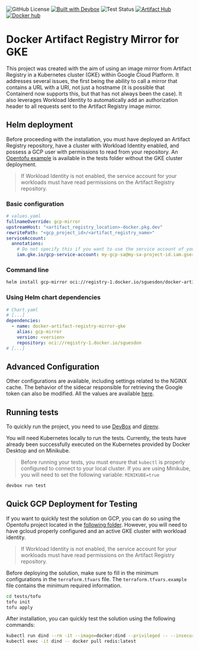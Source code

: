 ![GitHub License](https://img.shields.io/github/license/sguesdon/docker-artifact-registry-mirror-gke)
[![Built with Devbox](https://www.jetify.com/img/devbox/shield_galaxy.svg)](https://www.jetify.com/devbox/docs/contributor-quickstart/)
![Test Status](https://github.com/sguesdon/docker-artifact-registry-mirror-gke/actions/workflows/tests.yaml/badge.svg?branch=main)
[![Artifact Hub](https://img.shields.io/endpoint?url=https://artifacthub.io/badge/repository/docker-artifact-registry-mirror-gke)](https://artifacthub.io/packages/helm/docker-artifact-registry-mirror-gke/docker-artifact-registry-mirror-gke)
[![Docker hub](https://img.shields.io/docker/v/sguesdon/docker-artifact-registry-mirror-gke?logo=docker&label=Docker%20hub)](https://hub.docker.com/r/sguesdon/docker-artifact-registry-mirror-gke/builds)

# Docker Artifact Registry Mirror for GKE

This project was created with the aim of using an image mirror from Artifact Registry in a Kubernetes cluster (GKE) within Google Cloud Platform. It addresses several issues, the first being the ability to call a mirror that contains a URL with a URI, not just a hostname (it is possible that Containerd now supports this, but that has not always been the case). It also leverages Workload Identity to automatically add an authorization header to all requests sent to the Artifact Registry image mirror.

## Helm deployment

Before proceeding with the installation, you must have deployed an Artifact Registry repository, have a cluster with Workload Identity enabled, and possess a GCP user with permissions to read from your repository. An [Opentofu example](tests/tofu) is available in the tests folder without the GKE cluster deployment.

> If Workload Identity is not enabled, the service account for your workloads must have read permissions on the Artifact Registry repository.

### Basic configuration

```yaml
# values.yaml
fullnameOverride: gcp-mirror
upstreamHost: "<artifact_registry_location>-docker.pkg.dev"
rewritePath: "<gcp_project_id>/<artifact_registry_name>"
serviceAccount:
  annotations:
    # Do not specify this if you want to use the service account of your nodes.
    iam.gke.io/gcp-service-account: my-gcp-sa@my-sa-project-id.iam.gserviceaccount.com
```

### Command line

```sh
helm install gcp-mirror oci://registry-1.docker.io/sguesdon/docker-artifact-registry-mirror-gke --version <version>
```

### Using Helm chart dependencies

```yaml
# Chart.yaml
# [...]
dependencies:
  - name: docker-artifact-registry-mirror-gke
    alias: gcp-mirror
    version: <version>
    repository: oci://registry-1.docker.io/sguesdon
# [...]
```

## Advanced Configuration

Other configurations are available, including settings related to the NGINX cache. The behavior of the sidecar responsible for retrieving the Google token can also be modified. All the values are available [here](src/helm-chart/values.yaml).

## Running tests

To quickly run the project, you need to use [DevBox](https://www.jetify.com/docs/devbox/installing_devbox/) and [direnv](https://www.jetify.com/docs/devbox/ide_configuration/direnv/).

You will need Kubernetes locally to run the tests. Currently, the tests have already been successfully executed on the Kubernetes provided by Docker Desktop and on Minikube.

> Before running your tests, you must ensure that `kubectl` is properly configured to connect to your local cluster.
> If you are using Minikube, you will need to set the following variable: `MINIKUBE=true`

```sh
devbox run test
```

## Quick GCP Deployment for Testing

If you want to quickly test the solution on GCP, you can do so using the Opentofu project located in the [following folder](tests/tofu).
However, you will need to have gcloud properly configured and an active GKE cluster with workload identity.

> If Workload Identity is not enabled, the service account for your workloads must have read permissions on the Artifact Registry repository.

Before deploying the solution, make sure to fill in the minimum configurations in the `terraform.tfvars` file. The `terraform.tfvars.example` file contains the minimum required information.

```sh
cd tests/tofu
tofu init
tofu apply
```

After installation, you can quickly test the solution using the following commands:

```sh
kubectl run dind --rm -it --image=docker:dind --privileged -- --insecure-registry docker-mirror --registry-mirror http://docker-mirror
kubectl exec -it dind -- docker pull redis:latest
```
